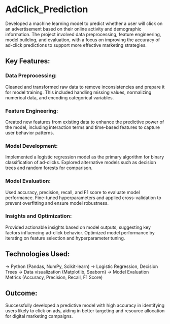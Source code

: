 # AdClick_Prediction

Developed a machine learning model to predict whether a user will click on an advertisement based on their online activity and demographic information. The project involved data preprocessing, feature engineering, model building, and evaluation, with a focus on improving the accuracy of ad-click predictions to support more effective marketing strategies.

## Key Features:

### Data Preprocessing: 
Cleaned and transformed raw data to remove inconsistencies and prepare it for model training. This included handling missing values, normalizing numerical data, and encoding categorical variables.

### Feature Engineering: 
Created new features from existing data to enhance the predictive power of the model, including interaction terms and time-based features to capture user behavior patterns.

### Model Development: 
Implemented a logistic regression model as the primary algorithm for binary classification of ad-clicks. Explored alternative models such as decision trees and random forests for comparison.

### Model Evaluation: 
Used accuracy, precision, recall, and F1 score to evaluate model performance. Fine-tuned hyperparameters and applied cross-validation to prevent overfitting and ensure model robustness.

### Insights and Optimization: 
Provided actionable insights based on model outputs, suggesting key factors influencing ad-click behavior. Optimized model performance by iterating on feature selection and hyperparameter tuning.

## Technologies Used:

-> Python (Pandas, NumPy, Scikit-learn)
-> Logistic Regression, Decision Trees
-> Data visualization (Matplotlib, Seaborn)
-> Model Evaluation Metrics (Accuracy, Precision, Recall, F1 Score)

## Outcome: 
Successfully developed a predictive model with high accuracy in identifying users likely to click on ads, aiding in better targeting and resource allocation for digital marketing campaigns.
